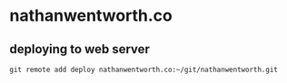 # nathanwentworth.co

## deploying to web server
`git remote add deploy nathanwentworth.co:~/git/nathanwentworth.git`